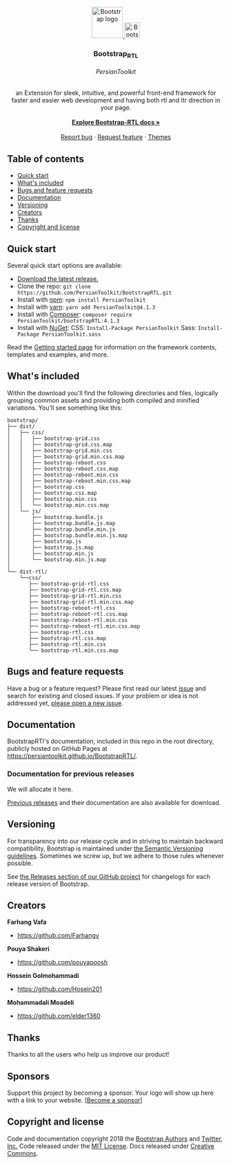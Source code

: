 <p align="center">
  <a href="https://getbootstrap.com/">
    <img src="https://getbootstrap.com/docs/4.1/assets/brand/bootstrap-solid.svg" alt="Bootstrap logo" width=72 height=72>
    <img src="http://uupload.ir/files/mp0h_rtl.png" alt="Bootstrap logo" width=36 height=36>
  </a>
  
  <h3 align="center">Bootstrap<sub><b>RTL</b></sub></h3>
  <h6 align="center">PersianToolkit</h6>

  <p align="center">
    an Extension for sleek, intuitive, and powerful front-end framework for faster and easier web development and having both rtl and ltr direction in your page.
    <br>
    <br> 
    <a href="https://persiantoolkit.github.io/BootstrapRTL/"><strong>Explore Bootstrap-RTL docs »</strong></a>
    <br>
    <br>
    <a href="https://github.com/PersianToolkit/BootstrapRTL/issues/new?template=bug.md">Report bug</a>
    ·
    <a href="https://github.com/PersianToolkit/BootstrapRTL/issues/new?template=feature.md&labels=feature">Request feature</a>
    ·
    <a href="https://themes.getbootstrap.com/">Themes</a>
  </p>
</p>


## Table of contents

- [Quick start](#quick-start)
- [What's included](#whats-included)
- [Bugs and feature requests](#bugs-and-feature-requests)
- [Documentation](#documentation)
- [Versioning](#versioning)
- [Creators](#creators)
- [Thanks](#thanks)
- [Copyright and license](#copyright-and-license)


## Quick start

Several quick start options are available:

- [Download the latest release.](https://github.com/PersianToolkit/BootstrapRTL/archive/v4.1.3.zip)
- Clone the repo: `git clone https://github.com/PersianToolkit/BootstrapRTL.git`
- Install with [npm](https://www.npmjs.com/): `npm install PersianToolkit`
- Install with [yarn](https://yarnpkg.com/): `yarn add PersianToolkit@4.1.3`
- Install with [Composer](https://getcomposer.org/): `composer require PersianToolkit/bootstrapRTL:4.1.3`
- Install with [NuGet](https://www.nuget.org/): CSS: `Install-Package PersianToolkit` Sass: `Install-Package PersianToolkit.sass`

Read the [Getting started page](https://getbootstrap.com/docs/4.1/getting-started/introduction/) for information on the framework contents, templates and examples, and more.


## What's included

Within the download you'll find the following directories and files, logically grouping common assets and providing both compiled and minified variations. You'll see something like this:

```text
bootstrap/
├── dist/
│   ├── css/
│   │   ├── bootstrap-grid.css
│   │   ├── bootstrap-grid.css.map
│   │   ├── bootstrap-grid.min.css
│   │   ├── bootstrap-grid.min.css.map
│   │   ├── bootstrap-reboot.css
│   │   ├── bootstrap-reboot.css.map
│   │   ├── bootstrap-reboot.min.css
│   │   ├── bootstrap-reboot.min.css.map
│   │   ├── bootstrap.css
│   │   ├── bootstrap.css.map
│   │   ├── bootstrap.min.css
│   │   └── bootstrap.min.css.map
│   └── js/
│       ├── bootstrap.bundle.js
│       ├── bootstrap.bundle.js.map
│       ├── bootstrap.bundle.min.js
│       ├── bootstrap.bundle.min.js.map
│       ├── bootstrap.js
│       ├── bootstrap.js.map
│       ├── bootstrap.min.js
│       └── bootstrap.min.js.map
│       
└── dist-rtl/  
    └──css/
       ├── bootstrap-grid-rtl.css
       ├── bootstrap-grid-rtl.css.map
       ├── bootstrap-grid-rtl.min.css
       ├── bootstrap-grid-rtl.min.css.map
       ├── bootstrap-reboot-rtl.css
       ├── bootstrap-reboot-rtl.css.map
       ├── bootstrap-reboot-rtl.min.css
       ├── bootstrap-reboot-rtl.min.css.map
       ├── bootstrap-rtl.css
       ├── bootstrap-rtl.css.map
       ├── bootstrap-rtl.min.css
       └── bootstrap-rtl.min.css.map
```


## Bugs and feature requests

Have a bug or a feature request? Please first read our latest [issue](https://github.com/PersianToolkit/BootstrapRTL/issues) and search for existing and closed issues. If your problem or idea is not addressed yet, [please open a new issue](https://github.com/PersianToolkit/BootstrapRTL/issues/new).


## Documentation

BootstrapRTl's documentation, included in this repo in the root directory, publicly hosted on GitHub Pages at <https://persiantoolkit.github.io/BootstrapRTL/>. 

### Documentation for previous releases

We will allocate it here.

[Previous releases](https://github.com/PersianToolkit/BootstrapRTL/releases) and their documentation are also available for download.


## Versioning

For transparency into our release cycle and in striving to maintain backward compatibility, Bootstrap is maintained under [the Semantic Versioning guidelines](https://semver.org/). Sometimes we screw up, but we adhere to those rules whenever possible.

See [the Releases section of our GitHub project](https://github.com/PersianToolkit/BootstrapRTLreleases) for changelogs for each release version of Bootstrap. 


## Creators

**Farhang Vafa**

- <https://github.com/Farhangv>

**Pouya Shakeri**

- <https://github.com/pouyapoosh>

**Hossein Golmohammadi**

- <https://github.com/Hosein201>

**Mohammadali Moadeli**

- <https://github.com/elder1360>

## Thanks

Thanks to all the users who help us improve our product!


## Sponsors

Support this project by becoming a sponsor. Your logo will show up here with a link to your website. [[Become a sponsor](https://opencollective.com/bootstrap#sponsor)]


## Copyright and license

Code and documentation copyright 2018 the [Bootstrap Authors](https://github.com/PersianToolkit/BootstrapRTL/graphs/contributors) and [Twitter, Inc.](https://twitter.com) Code released under the [MIT License](https://github.com/PersianToolkit/BootstrapRTL/blob/master/LICENSE). Docs released under [Creative Commons](https://github.com/PersianToolkit/BootstrapRTL/blob/master/docs/LICENSE).
